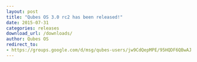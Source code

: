 ```yaml
---
layout: post
title: "Qubes OS 3.0 rc2 has been released!"
date: 2015-07-31
categories: releases
download_url: /downloads/
author: Qubes OS
redirect_to:
- https://groups.google.com/d/msg/qubes-users/jw9CdQepMPE/95HQDF6QBwAJ
---
```

